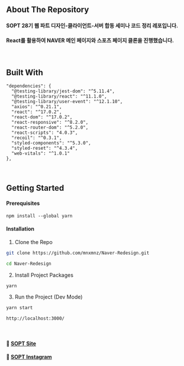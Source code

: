 ## About The Repository

#### SOPT 28기 웹 파트 디자인-클라이언트-서버 합동 세미나 코드 정리 레포입니다.

#### React를 활용하여 NAVER 메인 페이지와 스포츠 페이지 클론을 진행했습니다.

<br />

## Built With

```
"dependencies": {
  "@testing-library/jest-dom": "^5.11.4",
  "@testing-library/react": "^11.1.0",
  "@testing-library/user-event": "^12.1.10",
  "axios": "^0.21.1",
  "react": "^17.0.2",
  "react-dom": "^17.0.2",
  "react-responsive": "^8.2.0",
  "react-router-dom": "^5.2.0",
  "react-scripts": "4.0.3",
  "recoil": "^0.3.1",
  "styled-components": "^5.3.0",
  "styled-reset": "^4.3.4",
  "web-vitals": "^1.0.1"
},
```

<br />

## Getting Started

#### Prerequisites

```
npm install --global yarn
```

#### Installation

1. Clone the Repo

```sh
git clone https://github.com/mnxmnz/Naver-Redesign.git
```

```sh
cd Naver-Redesign
```

2. Install Project Packages

```sh
yarn
```

3. Run the Project (Dev Mode)

```sh
yarn start

http://localhost:3000/
```

<br />

#### 🔗 [SOPT Site](http://sopt.org/wp/)
#### 🔗 [SOPT Instagram](https://www.instagram.com/sopt_official/)

